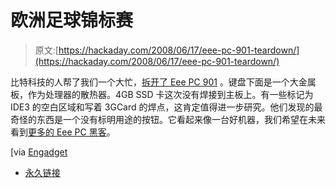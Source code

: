 # 欧洲足球锦标赛

> 原文:[https://hackaday.com/2008/06/17/eee-pc-901-teardown/](https://hackaday.com/2008/06/17/eee-pc-901-teardown/)

比特科技的人帮了我们一个大忙，[拆开了 Eee PC 901](http://www.bit-tech.net/hardware/2008/06/17/inside-the-eeepc-901-investigating-atom/2) 。键盘下面是一个大金属板，作为处理器的散热器。4GB SSD 卡这次没有焊接到主板上。有一些标记为 IDE3 的空白区域和写着 3GCard 的焊点，这肯定值得进一步研究。他们发现的最奇怪的东西是一个没有标明用途的按钮。它看起来像一台好机器，我们希望在未来看到[更多的 Eee PC 黑客](http://www.hackaday.com/tag/eeepc)。

[via [Engadget](http://www.engadget.com/2008/06/17/eee-pc-901-dismantled-broadband-solder-points-found/)

*   [永久链接](http://www.bit-tech.net/hardware/2008/06/17/inside-the-eeepc-901-investigating-atom/2)